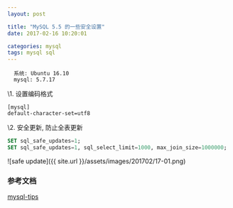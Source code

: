 ```yaml
---
layout: post

title: "MySQL 5.5 的一些安全设置"
date: 2017-02-16 10:20:01

categories: mysql
tags: mysql sql
---
```


```
  系统: Ubuntu 16.10
  mysql: 5.7.17
```
\1. 设置编码格式

```
[mysql]
default-character-set=utf8
```

\2. 安全更新, 防止全表更新
```sql
SET sql_safe_updates=1;
SET sql_safe_updates=1, sql_select_limit=1000, max_join_size=1000000;
```

![safe update]({{ site.url }}/assets/images/201702/17-01.png)

### 参考文档 ###

[mysql-tips](https://dev.mysql.com/doc/refman/5.7/en/mysql-tips.html)

